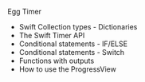  Egg Timer

* Swift Collection types - Dictionaries
* The Swift Timer API
* Conditional statements - IF/ELSE
* Conditional statements - Switch
* Functions with outputs
* How to use the ProgressView


